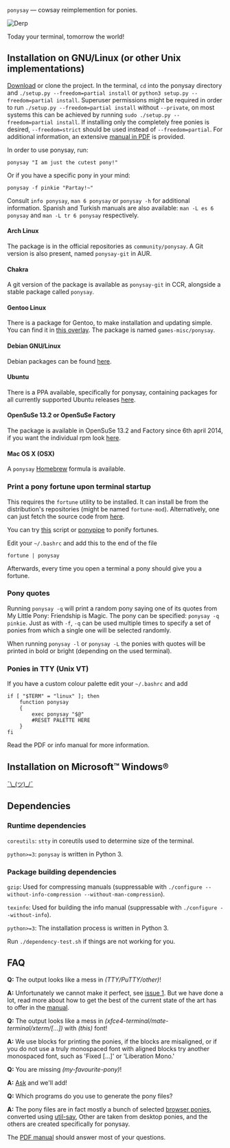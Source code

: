 `ponysay` — cowsay reimplemention for ponies.

![Derp](http://i.imgur.com/xOJbE.png)

Today your terminal, tomorrow the world!


Installation on GNU/Linux (or other Unix implementations)
---------------------------------------------------------

[Download](https://github.com/erkin/ponysay/releases) or clone the project.
In the terminal, `cd` into the ponysay directory and `./setup.py --freedom=partial install` or `python3 setup.py --freedom=partial install`.
Superuser permissions might be required in order to run `./setup.py --freedom=partial install` without `--private`, on most systems this
can be achieved by running `sudo ./setup.py --freedom=partial install`.
If installing only the completely free ponies is desired, `--freedom=strict` should be used instead of `--freedom=partial`.
For additional information, an extensive [manual in PDF](https://github.com/erkin/ponysay/blob/master/ponysay.pdf?raw=true) is provided.

In order to use ponysay, run:

    ponysay "I am just the cutest pony!"

Or if you have a specific pony in your mind:

    ponysay -f pinkie "Partay!~"

Consult `info ponysay`, `man 6 ponysay` or `ponysay -h` for additional information.
Spanish and Turkish manuals are also available: `man -L es 6 ponysay` and `man -L tr 6 ponysay` respectively.

#### Arch Linux
The package is in the official repositories as `community/ponysay`. A Git version is also present, named `ponysay-git` in AUR.

#### Chakra
A git version of the package is available as `ponysay-git` in CCR, alongside a stable package called `ponysay`.

#### Gentoo Linux
There is a package for Gentoo, to make installation and updating simple. You can find it in [this overlay](https://github.com/etu/aidstu-overlay). The package is named `games-misc/ponysay`.

#### Debian GNU/Linux
Debian packages can be found [here](http://www.vcheng.org/ponysay/).

#### Ubuntu
There is a PPA available, specifically for ponysay, containing packages for all currently supported Ubuntu releases [here](https://launchpad.net/~vincent-c/+archive/ponysay).

#### OpenSuSe 13.2 or OpenSuSe Factory
The package is available in OpenSuSe 13.2 and Factory since 6th april 2014, if you want the individual rpm look [here](http://www.rpmfind.net/linux/rpm2html/search.php?query=ponysay).

#### Mac OS X (OSX)
A `ponysay` [Homebrew](https://github.com/mxcl/homebrew) formula is available.

### Print a pony fortune upon terminal startup

This requires the `fortune` utility to be installed. It can install be from the distribution's repositories (might be named `fortune-mod`).
Alternatively, one can just fetch the source code from [here](http://ftp.ibiblio.org/pub/linux/games/amusements/fortune/).

You can try [this](http://www.reddit.com/r/mylittlelinux/comments/srixi/using_ponysay_with_a_ponified_fortune_warning/) script or
[ponypipe](https://github.com/maandree/ponypipe) to ponify fortunes.

Edit your `~/.bashrc` and add this to the end of the file

    fortune | ponysay

Afterwards, every time you open a terminal a pony should give you a fortune.

### Pony quotes

Running `ponysay -q` will print a random pony saying one of its quotes from My Little Pony: Friendship is Magic. The pony can be specified: `ponysay -q pinkie`.
Just as with `-f`, `-q` can be used multiple times to specify a set of ponies from which a single one will be selected randomly.

When running `ponysay -l` or `ponysay -L` the ponies with quotes will be printed in bold or bright (depending on the used terminal).

### Ponies in TTY (Unix VT)

If you have a custom colour palette edit your `~/.bashrc` and add

```
if [ "$TERM" = "linux" ]; then
    function ponysay
    {
        exec ponysay "$@"
        #RESET PALETTE HERE
    }
fi
```

Read the PDF or info manual for more information.


Installation on Microsoft™ Windows®
-----------------------------------
[¯\\\_(ツ)\_/¯](http://fc05.deviantart.net/fs71/i/2011/266/d/e/shrugpony_firefly_by_imaplode-d4aqtvx.png)


Dependencies
------------

### Runtime dependencies

`coreutils`: `stty` in coreutils used to determine size of the terminal.

`python>=3`: `ponysay` is written in Python 3.

### Package building dependencies

`gzip`: Used for compressing manuals (suppressable with `./configure --without-info-compression --without-man-compression`).

`texinfo`: Used for building the info manual (suppressable with `./configure --without-info`).

`python>=3`: The installation process is written in Python 3.

Run `./dependency-test.sh` if things are not working for you.


FAQ
---

__Q:__ The output looks like a mess in _(TTY/PuTTY/other)_!

__A:__ Unfortunately we cannot make it perfect, see [issue 1](//github.com/erkin/ponysay/issues/1). But we have done a lot, read more about how to get the best of the current state of the art has to offer in the [manual](//github.com/erkin/ponysay/blob/master/ponysay.pdf?raw=true).

__Q:__ The output looks like a mess in _(xfce4-terminal/mate-terminal/xterm/[...])_ with _(this)_ font!

__A:__ We use blocks for printing the ponies, if the blocks are misaligned, or if you do not use a truly monospaced font with aligned blocks try another monospaced font, such as 'Fixed [...]' or 'Liberation Mono.'

__Q:__ You are missing _(my-favourite-pony)_!

__A:__ [Ask](//github.com/erkin/ponysay/issues) and we'll add!

__Q:__ Which programs do you use to generate the pony files?

__A:__ The pony files are in fact mostly a bunch of selected [browser ponies](//web.student.tuwien.ac.at/~e0427417/browser-ponies/ponies.html), converted using [util-say](//github.com/maandree/util-say),
Other are taken from desktop ponies, and the others are created specifically for ponysay.

The [PDF manual](//github.com/erkin/ponysay/blob/master/ponysay.pdf?raw=true) should answer most of your questions.
